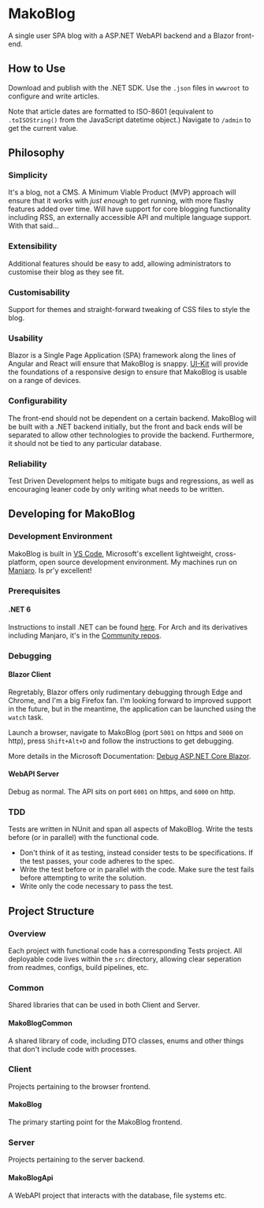 # MakoBlog
A single user SPA blog with a ASP\.NET WebAPI backend and a Blazor front-end.

## How to Use
Download and publish with the .NET SDK. Use the `.json` files in `wwwroot` to configure and write articles.

Note that article dates are formatted to ISO-8601 (equivalent to `.toISOString()` from the JavaScript datetime object.) Navigate to `/admin` to get the current value.

## Philosophy
### Simplicity
It's a blog, not a CMS. A Minimum Viable Product (MVP) approach will ensure that it works with *just enough* to get running, with more flashy features added over time. Will have support for core blogging functionality including RSS, an externally accessible API and multiple language support. With that said...

### Extensibility
Additional features should be easy to add, allowing administrators to customise their blog as they see fit.

### Customisability
Support for themes and straight-forward tweaking of CSS files to style the blog.

### Usability
Blazor is a Single Page Application (SPA) framework along the lines of Angular and React will ensure that MakoBlog is snappy.
[UI-Kit](https://getuikit.com) will provide the foundations of a responsive design to ensure that MakoBlog is usable on a range of devices.

### Configurability
The front-end should not be dependent on a certain backend. MakoBlog will be built with a .NET backend initially, but the front and back ends will be separated to allow other technologies to provide the backend. Furthermore, it should not be tied to any particular database.

### Reliability
Test Driven Development helps to mitigate bugs and regressions, as well as encouraging leaner code by only writing what needs to be written.

## Developing for MakoBlog
### Development Environment
MakoBlog is built in [VS Code](https://code.visualstudio.com/), Microsoft's excellent lightweight, cross-platform, open source development environment. My machines run on [Manjaro](https://manjaro.org). Is pr'y excellent!

### Prerequisites
#### .NET 6
Instructions to install .NET can be found [here](https://docs.microsoft.com/en-us/dotnet/core/install/linux). For Arch and its derivatives including Manjaro, it's in the [Community repos](https://archlinux.org/packages/community/x86_64/dotnet-sdk/).

### Debugging
#### Blazor Client
Regretably, Blazor offers only rudimentary debugging through Edge and Chrome, and I'm a big Firefox fan. I'm looking forward to improved support in the future, but in the meantime, the application can be launched using the `watch` task.

Launch a browser, navigate to MakoBlog (port `5001` on https and `5000` on http), press `Shift+Alt+D` and follow the instructions to get debugging.

More details in the Microsoft Documentation: [Debug ASP.NET Core Blazor](https://docs.microsoft.com/en-us/aspnet/core/blazor/debug?view=aspnetcore-3.0).

#### WebAPI Server
Debug as normal. The API sits on port `6001` on https, and `6000` on http.

### TDD
Tests are written in NUnit and span all aspects of MakoBlog. Write the tests before (or in parallel) with the functional code.

* Don't think of it as testing, instead consider tests to be specifications. If the test passes, your code adheres to the spec.
* Write the test before or in parallel with the code. Make sure the test fails before attempting to write the solution.
* Write only the code necessary to pass the test.

## Project Structure
### Overview
Each project with functional code has a corresponding Tests project. All deployable code lives within the `src` directory, allowing clear seperation from readmes, configs, build pipelines, etc.

### Common
Shared libraries that can be used in both Client and Server.

#### MakoBlogCommon
A shared library of code, including DTO classes, enums and other things that don't include code with processes.

### Client
Projects pertaining to the browser frontend.

#### MakoBlog
The primary starting point for the MakoBlog frontend.

### Server
Projects pertaining to the server backend.

#### MakoBlogApi
A WebAPI project that interacts with the database, file systems etc.